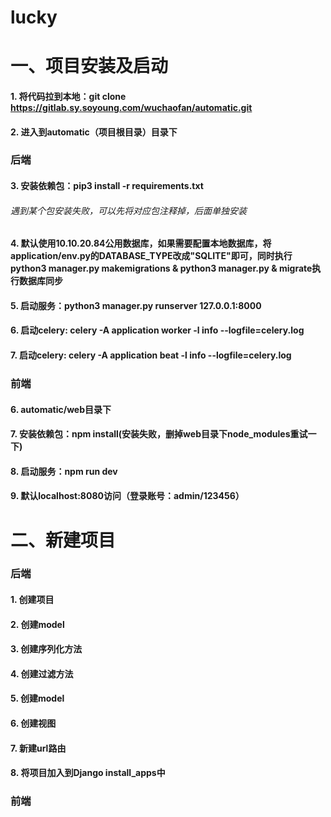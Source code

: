 # lucky
# 一、项目安装及启动
#### 1. 将代码拉到本地：git clone https://gitlab.sy.soyoung.com/wuchaofan/automatic.git
#### 2. 进入到automatic（项目根目录）目录下

### 后端
#### 3. 安装依赖包：pip3 install -r requirements.txt
###### 遇到某个包安装失败，可以先将对应包注释掉，后面单独安装
#### 4. 默认使用10.10.20.84公用数据库，如果需要配置本地数据库，将application/env.py的DATABASE_TYPE改成"SQLITE"即可，同时执行python3 manager.py makemigrations & python3 manager.py & migrate执行数据库同步
#### 5. 启动服务：python3 manager.py runserver 127.0.0.1:8000
#### 6. 启动celery: celery -A application worker -l info --logfile=celery.log
#### 7. 启动celery: celery -A application beat -l info --logfile=celery.log

### 前端
#### 6. automatic/web目录下
#### 7. 安装依赖包：npm install(安装失败，删掉web目录下node_modules重试一下)
#### 8. 启动服务：npm run dev
#### 9. 默认localhost:8080访问（登录账号：admin/123456）

# 二、新建项目
### 后端
#### 1. 创建项目
#### 2. 创建model
#### 3. 创建序列化方法
#### 4. 创建过滤方法
#### 5. 创建model
#### 6. 创建视图
#### 7. 新建url路由
#### 8. 将项目加入到Django install_apps中

### 前端


